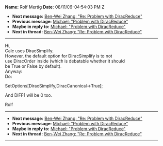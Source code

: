 **Name:** Rolf Mertig
**Date:** 08/11/06-04:54:03 PM Z

  - **Next message:** [Ben-Wei Zhang: "Re: Problem with
    DiracReduce"](0384.html)
  - **Previous message:** [Michael: "Problem with
    DiracReduce"](0382.html)
  - **Maybe in reply to:** [Michael: "Problem with
    DiracReduce"](0382.html)
  - **Next in thread:** [Ben-Wei Zhang: "Re: Problem with
    DiracReduce"](0384.html)

-----

Hi,  
Calc uses DiracSimplify.  
However, the default option for DiracSimplify is to not  
use DiracOrder inside (which is debatable whether it should  
be True or False by default).  
Anyway:  
Do:  

SetOptions[DiracSimplify,DiracCanonical-\>True];  

And DIFF1 will be 0 too.  

Rolf  

-----

  - **Next message:** [Ben-Wei Zhang: "Re: Problem with
    DiracReduce"](0384.html)
  - **Previous message:** [Michael: "Problem with
    DiracReduce"](0382.html)
  - **Maybe in reply to:** [Michael: "Problem with
    DiracReduce"](0382.html)
  - **Next in thread:** [Ben-Wei Zhang: "Re: Problem with
    DiracReduce"](0384.html)

-----

